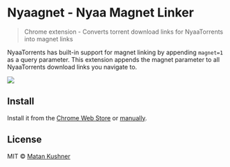 # Nyaagnet - Nyaa Magnet Linker

> Chrome extension - Converts torrent download links for NyaaTorrents into magnet links

NyaaTorrents has built-in support for magnet linking by appending `magnet=1` as a query parameter. This extension appends the magnet parameter to all NyaaTorrents download links you navigate to.

![](naagnet-banner.png)

## Install

Install it from the [Chrome Web Store](https://chrome.google.com/webstore/detail/nyaagnet/anaccjminbfaipgpcmepjlfgnaliogma) or [manually](http://superuser.com/a/247654/6877).


## License

MIT © [Matan Kushner](https://matchai.me)
